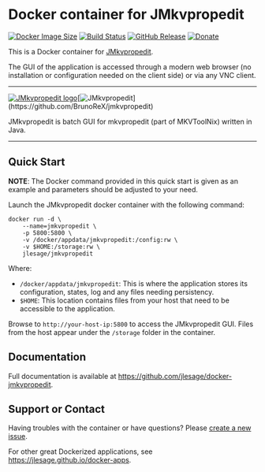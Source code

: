 # Docker container for JMkvpropedit
[![Docker Image Size](https://img.shields.io/docker/image-size/jlesage/jmkvpropedit/latest)](https://hub.docker.com/r/jlesage/jmkvpropedit/tags) [![Build Status](https://github.com/jlesage/docker-jmkvpropedit/actions/workflows/build-image.yml/badge.svg?branch=master)](https://github.com/jlesage/docker-jmkvpropedit/actions/workflows/build-image.yml) [![GitHub Release](https://img.shields.io/github/release/jlesage/docker-jmkvpropedit.svg)](https://github.com/jlesage/docker-jmkvpropedit/releases/latest) [![Donate](https://img.shields.io/badge/Donate-PayPal-green.svg)](https://paypal.me/JocelynLeSage)

This is a Docker container for [JMkvpropedit](https://github.com/BrunoReX/jmkvpropedit).

The GUI of the application is accessed through a modern web browser (no
installation or configuration needed on the client side) or via any VNC client.

---

[![JMkvpropedit logo](https://images.weserv.nl/?url=raw.githubusercontent.com/jlesage/docker-templates/master/jlesage/images/jmkvpropedit-icon.png&w=200)](https://github.com/BrunoReX/jmkvpropedit)[![JMkvpropedit](https://images.placeholders.dev/?width=384&height=110&fontFamily=Georgia,sans-serif&fontWeight=400&fontSize=52&text=JMkvpropedit&bgColor=rgba(0,0,0,0.0)&textColor=rgba(121,121,121,1))](https://github.com/BrunoReX/jmkvpropedit)

JMkvpropedit is batch GUI for mkvpropedit (part of MKVToolNix) written in Java.

---

## Quick Start

**NOTE**: The Docker command provided in this quick start is given as an example
and parameters should be adjusted to your need.

Launch the JMkvpropedit docker container with the following command:
```shell
docker run -d \
    --name=jmkvpropedit \
    -p 5800:5800 \
    -v /docker/appdata/jmkvpropedit:/config:rw \
    -v $HOME:/storage:rw \
    jlesage/jmkvpropedit
```

Where:
  - `/docker/appdata/jmkvpropedit`: This is where the application stores its configuration, states, log and any files needing persistency.
  - `$HOME`: This location contains files from your host that need to be accessible to the application.

Browse to `http://your-host-ip:5800` to access the JMkvpropedit GUI.
Files from the host appear under the `/storage` folder in the container.

## Documentation

Full documentation is available at https://github.com/jlesage/docker-jmkvpropedit.

## Support or Contact

Having troubles with the container or have questions?  Please
[create a new issue].

For other great Dockerized applications, see https://jlesage.github.io/docker-apps.

[create a new issue]: https://github.com/jlesage/docker-jmkvpropedit/issues
